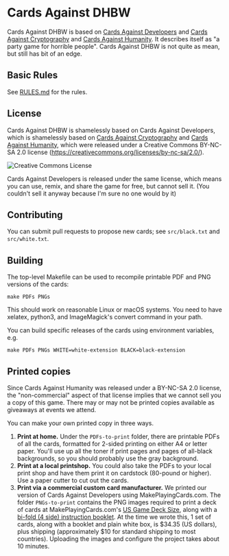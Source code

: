 Cards Against DHBW
==========================

Cards Against DHBW is based on [Cards Against Developers](https://github.com/crashtest-security/CardsAgainstDevelopers) and [Cards Against Cryptography](https://github.com/CardsAgainstCryptography/CAC) and [Cards Against Humanity](https://cardsagainsthumanity.com/). It describes itself as "a party game for horrible people". Cards Against DHBW is not quite as mean, but still has bit of an edge.

Basic Rules
-----------

See [RULES.md](RULES.md) for the rules.

License
-------

Cards Against DHBW is shamelessly based on Cards Against Developers, which is shamelessly based on [Cards Against Cryptography](https://github.com/CardsAgainstCryptography/CAC) and [Cards Against Humanity](https://cardsagainsthumanity.com/), which were released under a Creative Commons BY-NC-SA 2.0 license (https://creativecommons.org/licenses/by-nc-sa/2.0/).

<img alt="Creative Commons License" style="border-width:0" src="https://i.creativecommons.org/l/by-nc-sa/2.0/88x31.png" />

Cards Against Developers is released under the same license, which means you can use, remix, and share the game for free, but cannot sell it. (You couldn't sell it anyway because I'm sure no one would by it)

Contributing
------------

You can submit pull requests to propose new cards; see `src/black.txt` and `src/white.txt`.

Building
--------

The top-level Makefile can be used to recompile printable PDF and PNG versions of the cards:

    make PDFs PNGs

This should work on reasonable Linux or macOS systems. You need to have xelatex, python3, and ImageMagick's convert command in your path.

You can build specific releases of the cards using environment variables, e.g.

    make PDFs PNGs WHITE=white-extension BLACK=black-extension

Printed copies
--------------

Since Cards Against Humanity was released under a BY-NC-SA 2.0 license, the "non-commercial" aspect of that license implies that we cannot sell you a copy of this game. There may or may not be printed copies available as giveaways at events we attend.

You can make your own printed copy in three ways.

1. **Print at home.** Under the `PDFs-to-print` folder, there are printable PDFs of all the cards, formatted for 2-sided printing on either A4 or letter paper. You'll use up all the toner if print pages and pages of all-black backgrounds, so you should probably use the gray background. 
2. **Print at a local printshop.** You could also take the PDFs to your local print shop and have them print it on cardstock (80-pound or higher). Use a paper cutter to cut out the cards.
3. **Print via a commercial custom card manufacturer.** We printed our version of Cards Against Developers using MakePlayingCards.com. The folder `PNGs-to-print` contains the PNG images required to print a deck of cards at MakePlayingCards.com's [US Game Deck Size](https://www.makeplayingcards.com/design/custom-us-game-deck-size-cards.html), along with a [bi-fold (4 side) instruction booklet](https://www.makeplayingcards.com/pops/booklet-guide.html). At the time we wrote this, 1 set of cards, along with a booklet and plain white box, is $34.35 (US dollars), plus shipping (approximately $10 for standard shipping to most countries). Uploading the images and configure the project takes about 10 minutes.
